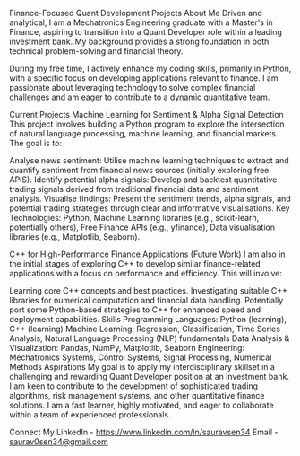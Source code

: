 Finance-Focused Quant Development Projects
About Me
Driven and analytical, I am a Mechatronics Engineering graduate with a Master's in Finance, aspiring to transition into a Quant Developer role within a leading investment bank. My background provides a strong foundation in both technical problem-solving and financial theory.

During my free time, I actively enhance my coding skills, primarily in Python, with a specific focus on developing applications relevant to finance. I am passionate about leveraging technology to solve complex financial challenges and am eager to contribute to a dynamic quantitative team.

Current Projects
Machine Learning for Sentiment & Alpha Signal Detection
This project involves building a Python program to explore the intersection of natural language processing, machine learning, and financial markets. The goal is to:

Analyse news sentiment: Utilise machine learning techniques to extract and quantify sentiment from financial news sources (initially exploring free APIS).
Identify potential alpha signals: Develop and backtest quantitative trading signals derived from traditional financial data and sentiment analysis.
Visualise findings: Present the sentiment trends, alpha signals, and potential trading strategies through clear and informative visualisations.
Key Technologies: Python, Machine Learning libraries (e.g., scikit-learn, potentially others), Free Finance APIs (e.g., yfinance), Data visualisation libraries (e.g., Matplotlib, Seaborn).

C++ for High-Performance Finance Applications (Future Work)
I am also in the initial stages of exploring C++ to develop similar finance-related applications with a focus on performance and efficiency. This will involve:

Learning core C++ concepts and best practices.
Investigating suitable C++ libraries for numerical computation and financial data handling.
Potentially port some Python-based strategies to C++ for enhanced speed and deployment capabilities.
Skills
Programming Languages: Python (learning), C++ (learning)
Machine Learning: Regression, Classification, Time Series Analysis, Natural Language Processing (NLP) fundamentals
Data Analysis & Visualization: Pandas, NumPy, Matplotlib, Seaborn
Engineering: Mechatronics Systems, Control Systems, Signal Processing, Numerical Methods
Aspirations
My goal is to apply my interdisciplinary skillset in a challenging and rewarding Quant Developer position at an investment bank. I am keen to contribute to the development of sophisticated trading algorithms, risk management systems, and other quantitative finance solutions. I am a fast learner, highly motivated, and eager to collaborate within a team of experienced professionals.

Connect
My LinkedIn - https://www.linkedin.com/in/sauravsen34 Email - saurav0sen34@gmail.com
